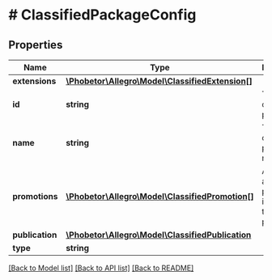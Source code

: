 # # ClassifiedPackageConfig

## Properties

Name | Type | Description | Notes
------------ | ------------- | ------------- | -------------
**extensions** | [**\Phobetor\Allegro\Model\ClassifiedExtension[]**](ClassifiedExtension.md) |  | [optional]
**id** | **string** | The classifieds package ID. |
**name** | **string** | The classifieds package name. |
**promotions** | [**\Phobetor\Allegro\Model\ClassifiedPromotion[]**](ClassifiedPromotion.md) | A list of additional promotions included in the package. | [optional]
**publication** | [**\Phobetor\Allegro\Model\ClassifiedPublication**](ClassifiedPublication.md) |  | [optional]
**type** | **string** |  |

[[Back to Model list]](../../README.md#models) [[Back to API list]](../../README.md#endpoints) [[Back to README]](../../README.md)
